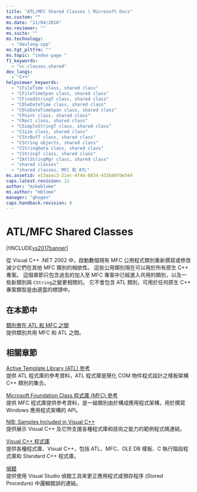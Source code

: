 ```yaml
---
title: "ATL/MFC Shared Classes | Microsoft Docs"
ms.custom: ""
ms.date: "11/04/2016"
ms.reviewer: ""
ms.suite: ""
ms.technology: 
  - "devlang-cpp"
ms.tgt_pltfrm: ""
ms.topic: "index-page "
f1_keywords: 
  - "vc.classes.shared"
dev_langs: 
  - "C++"
helpviewer_keywords: 
  - "CFileTime class, shared class"
  - "CFileTimeSpan class, shared class"
  - "CFixedStringT class, shared class"
  - "COleDateTime class, shared class"
  - "COleDateTimeSpan class, shared class"
  - "CPoint class, shared class"
  - "CRect class, shared class"
  - "CSimpleStringT class, shared class"
  - "CSize class, shared class"
  - "CStrBufT class, shared class"
  - "CString objects, shared class"
  - "CStringData class, shared class"
  - "CStringT class, shared class"
  - "IAtlStringMgr class, shared class"
  - "shared classes"
  - "shared classes, MFC 和 ATL"
ms.assetid: e13aaac3-21ec-4f4d-8834-432b40fde544
caps.latest.revision: 12
author: "mikeblome"
ms.author: "mblome"
manager: "ghogen"
caps.handback.revision: 8
---
```

# ATL/MFC Shared Classes
[!INCLUDE[vs2017banner](../assembler/inline/includes/vs2017banner.md)]

從 Visual C\+\+ .NET 2002 中，啟動數個現有 MFC 公用程式類別重新撰寫或修改減少它們在其他 MFC 類別的相依性。  這些公用類別現在可以用於所有原生 C\+\+ 專案。  這個章節只包含過去的加入至 MFC 專案中已經進入共用的類別，以及一些新類別與 `CString`之變更相關的。  它不會包含 ATL 類別，可用於任何原生 C\+\+ 專案類型是由適當的標頭中。  
  
## 在本節中  
 [類別會在 ATL 和 MFC 之間](../atl-mfc-shared/reference/classes-shared-by-mfc-and-atl.md)  
 提供類別共用 MFC 和 ATL 之間。  
  
## 相關章節  
 [Active Template Library \(ATL\) 參考](../atl/atl-com-desktop-components.md)  
 提供 ATL 程式庫的參考資料，ATL 程式庫是簡化 COM 物件程式設計之樣板架構 C\+\+ 類別的集合。  
  
 [Microsoft Foundation Class 程式庫 \(MFC\) 參考](../mfc/mfc-desktop-applications.md)  
 提供 MFC 程式庫提供參考資料，是一組類別由於構成應用程式架構，用於撰寫 Windows 應用程式架構的 API。  
  
 [NIB: Samples Included in Visual C\+\+](http://msdn.microsoft.com/zh-tw/c9ec56b3-2bbd-49b4-8a4c-9ed4b78b7a84)  
 提供展示 Visual C\+\+ 及它所支援各種程式庫和技術之能力的範例程式碼連結。  
  
 [Visual C\+\+ 程式庫](http://msdn.microsoft.com/zh-tw/fec23c40-10c0-4857-9cdc-33a3b99b30ae)  
 提供各種程式庫、Visual C\+\+，包括 ATL、MFC、OLE DB 樣板、C 執行階段程式庫和 Standard C\+\+ 程式庫。  
  
 [偵錯](../Topic/Debugging%20in%20Visual%20Studio.md)  
 提供使用 Visual Studio 偵錯工具來更正應用程式或預存程序 \(Stored Procedure\) 中邏輯錯誤的連結。